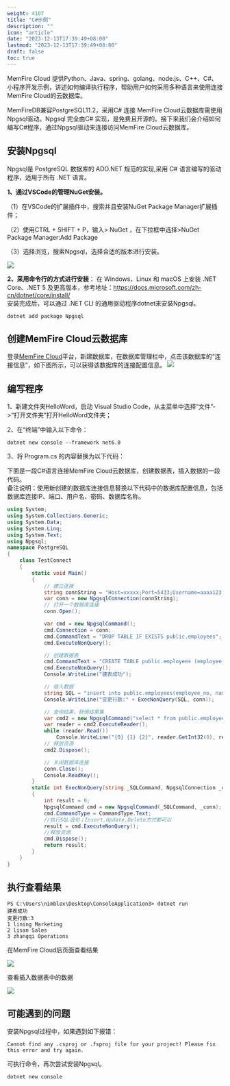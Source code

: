 ```yaml
---
weight: 4107
title: "C#示例"
description: ""
icon: "article"
date: "2023-12-13T17:39:49+08:00"
lastmod: "2023-12-13T17:39:49+08:00"
draft: false
toc: true
---
```





MemFire Cloud 提供Python、Java、spring、golang、node.js、C++、C#、小程序开发示例，讲述如何编译执行程序，帮助用户如何采用多种语言来使用连接MemFire Cloud的云数据库。

MemFireDB兼容PostgreSQL11.2，采用C# 连接 MemFire Cloud云数据库需使用Npgsql驱动。Npgsql 完全由C# 实现，是免费且开源的。接下来我们会介绍如何编写C#程序，通过Npgsql驱动来连接访问MemFire Cloud云数据库。

## 安装Npgsql

Npgsql是 PostgreSQL 数据库的 ADO.NET 规范的实现,采用 C# 语言编写的驱动程序，适用于所有 .NET 语言。

**1、通过VSCode的管理NuGet安装。**

（1）在VSCode的扩展插件中，搜索并且安装NuGet Package Manager扩展插件；

（2）使用CTRL + SHIFT + P，输入> NuGet ，在下拉框中选择>NuGet Package Manager:Add Package

（3）选择浏览，搜索Npgsql，选择合适的版本进行安装。

<img src='../../_media/样例-db-c-1.png'> 

**2、采用命令行的方式进行安装**：
在 Windows、Linux 和 macOS 上安装 .NET Core、.NET 5 及更高版本，参考地址：https://docs.microsoft.com/zh-cn/dotnet/core/install/      
安装完成后，可以通过 .NET CLI 的通用驱动程序dotnet来安装Npgsql。   

```Shell
dotnet add package Npgsql
```

## 创建MemFire Cloud云数据库

登录[MemFire Cloud](https://cloud.memfiredb.com/)平台，新建数据库，在数据库管理栏中，点击该数据库的“连接信息”，如下图所示，可以获得该数据库的连接配置信息。
<img src='../../_media/样例-db-c-2.png'> 

## 编写程序

1、新建文件夹HelloWord，启动 Visual Studio Code，从主菜单中选择“文件”->“打开文件夹”打开HelloWord文件夹；   

2、在“终端”中输入以下命令：

```Plain
dotnet new console --framework net6.0
```

3、将 Program.cs 的内容替换为以下代码：

下面是一段C#语言连接MemFire Cloud云数据库，创建数据表，插入数据的一段代码。   
备注说明：使用新创建的数据库连接信息替换以下代码中的数据库配置信息，包括数据库连接IP、端口、用户名、密码、数据库名称。   

```C#
using System;
using System.Collections.Generic;
using System.Data;
using System.Linq;
using System.Text;
using Npgsql;
namespace PostgreSQL
{
    class TestConnect
    {
        static void Main()
        {
            // 建立连接
            string connString = "Host=xxxxx;Port=5433;Username=aaaa123;Password=xxxxx;Database=xxxxxx";
            var conn = new NpgsqlConnection(connString);
            // 打开一个数据库连接
            conn.Open();

            var cmd = new NpgsqlCommand();
            cmd.Connection = conn;
            cmd.CommandText = "DROP TABLE IF EXISTS public.employees";
            cmd.ExecuteNonQuery();

            // 创建数据表
            cmd.CommandText = "CREATE TABLE public.employees (employee_no integer PRIMARY KEY, name text UNIQUE,department text NOT NULL)";
            cmd.ExecuteNonQuery();
            Console.WriteLine("建表成功");

            // 插入数据
            string SQL = "insert into public.employees(employee_no, name,department) values(1, 'lining', 'Marketing'),(2, 'lisan', 'Sales'),(3, 'zhangqi', 'Operations')";
            Console.WriteLine("变更行数:" + ExecNonQuery(SQL, conn));

            // 查询结果，获得结果集
            var cmd2 = new NpgsqlCommand("select * from public.employees", conn);
            var reader = cmd2.ExecuteReader();
            while (reader.Read())
                Console.WriteLine("{0} {1} {2}", reader.GetInt32(0), reader.GetString(1), reader.GetString(2));
            // 释放资源 
            cmd2.Dispose();

            // 关闭数据库连接
            conn.Close();
            Console.ReadKey();
        }
        static int ExecNonQuery(string _SQLCommand, NpgsqlConnection _conn)
        {
            int result = 0;
            NpgsqlCommand cmd = new NpgsqlCommand(_SQLCommand, _conn);
            cmd.CommandType = CommandType.Text;
            //执行SQL语句；Insert,Update,Delete方式都可以
            result = cmd.ExecuteNonQuery();
            //释放资源
            cmd.Dispose();
            return result;
        }
    }
}
```

## 执行查看结果

```Shell
PS C:\Users\nimblex\Desktop\ConsoleApplication3> dotnet run
建表成功
变更行数:3
1 lining Marketing
2 lisan Sales
3 zhangqi Operations
```

在MemFire Cloud后页面查看结果

<img src='../../_media/样例-db-c-3.png'> 

查看插入数据表中的数据

<img src='../../_media/样例-db-c-4.png'> 

## 可能遇到的问题

安装Npgsql过程中，如果遇到如下报错：   

```
Cannot find any .csproj or .fsproj file for your project! Please fix this error and try again.
```

可执行命令，再次尝试安装Npgsql。   

```
dotnet new console
```

